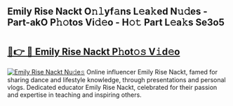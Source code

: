## Emily Rise Nackt O𝚗𝚕yf𝚊ns L𝚎a𝚔ed N𝚞𝚍es - Part-akO P𝚑𝚘tos Vi𝚍𝚎o - H𝚘𝚝 Part L𝚎a𝚔s Se3o5

# <h2><a href="http://kf1cd8.oniu.top/?m=Emily+Rise+Nackt">🔗👉 🔴 Emily Rise Nackt P𝚑ot𝚘𝚜 V𝚒d𝚎o</a></h2>

[![Emily Rise Nackt Nu𝚍e𝚜](https://i.imgur.com/0qMVB7G.gif)](http://kf1cd8.oniu.top/?m=Emily+Rise+Nackt)
Online influencer Emily Rise Nackt, famed for sharing dance and lifestyle knowledge, through presentations and personal vlogs. Dedicated educator Emily Rise Nackt, celebrated for their passion and expertise in teaching and inspiring others.  
